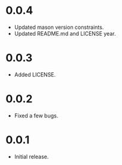# 0.0.4

- Updated mason version constraints.
- Updated README.md and LICENSE year.

# 0.0.3

- Added LICENSE.

# 0.0.2

- Fixed a few bugs.

# 0.0.1

- Initial release.
